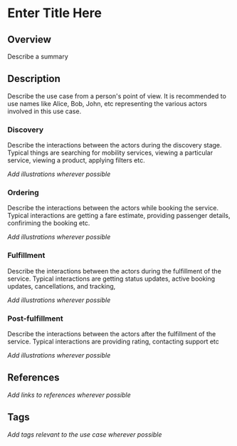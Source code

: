 # Enter Title Here

## Overview

Describe a summary 

## Description

Describe the use case from a person's point of view. It is recommended to use names like Alice, Bob, John, etc representing the various actors involved in this use case. 

### Discovery

Describe the interactions between the actors during the discovery stage. Typical things are searching for mobility services, viewing a particular service, viewing a product, applying filters etc. 

*Add illustrations wherever possible*

### Ordering

Describe the interactions between the actors while booking the service. Typical interactions are getting a fare estimate, providing passenger details, confiriming the booking etc.

*Add illustrations wherever possible*

### Fulfillment

Describe the interactions between the actors during the fulfillment of the service. Typical interactions are getting status updates, active booking updates, cancellations, and tracking, 

*Add illustrations wherever possible*

### Post-fulfillment

Describe the interactions between the actors after the fulfillment of the service. Typical interactions are providing rating, contacting support etc 

*Add illustrations wherever possible*

## References

*Add links to references wherever possible*

## Tags

*Add tags relevant to the use case wherever possible*
